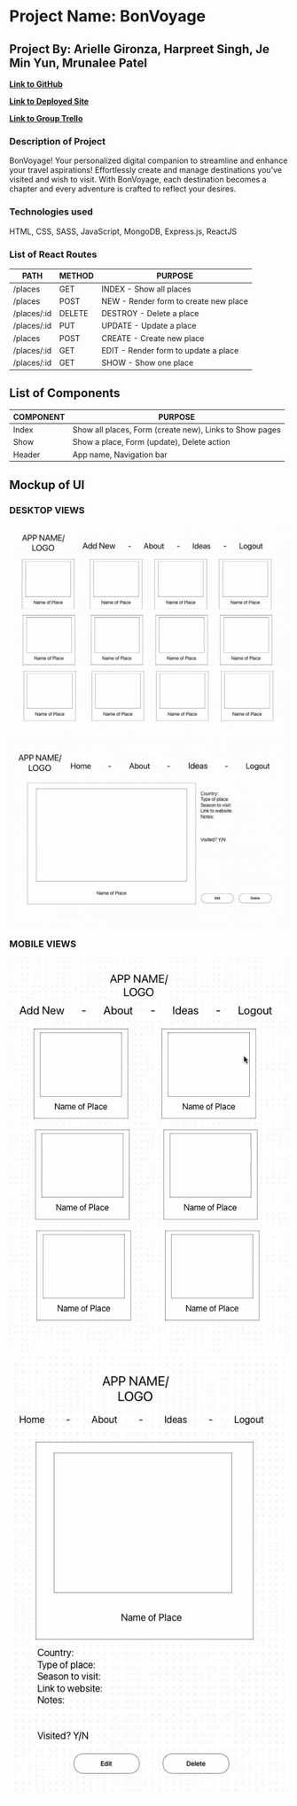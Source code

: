 # **Project Name: BonVoyage**
## **Project By:** Arielle Gironza, Harpreet Singh, Je Min Yun, Mrunalee Patel

[**Link to GitHub**](https://github.com/mrunaleepatel/group-project3-frontend)

[**Link to Deployed Site**](https://group-project3-frontend.vercel.app/)

[**Link to Group Trello**](https://trello.com/b/8FuriwSl/ga-seir-kale-p3)


### Description of Project
BonVoyage! Your personalized digital companion to streamline and enhance your travel aspirations! Effortlessly create and manage destinations you’ve visited and wish to visit. With BonVoyage, each destination becomes a chapter and every adventure is crafted to reflect your desires.

### Technologies used
HTML, CSS, SASS, JavaScript, MongoDB, Express.js, ReactJS

### List of React Routes
|PATH|METHOD|PURPOSE|
|--------|------|-------|
|/places|GET|INDEX - Show all places|
|/places|POST|NEW - Render form to create new place|
|/places/:id|DELETE|DESTROY - Delete a place|
|/places/:id|PUT|UPDATE - Update a place|
|/places|POST|CREATE - Create new place|
|/places/:id|GET|EDIT - Render form to update a place|
|/places/:id|GET|SHOW - Show one place|


## List of Components
|COMPONENT|PURPOSE|
|---------|-------|
|Index|Show all places, Form (create new), Links to Show pages| 
|Show|Show a place, Form (update), Delete action|
|Header|App name, Navigation bar|


## Mockup of UI
### DESKTOP VIEWS
![Desktop view of Index page](./src/Images/P3-Index-Desktop-Wireframe.jpeg)
![Desktop view of Show page](./src/Images/P3-Show-Desktop-Wireframe.jpeg)

### MOBILE VIEWS
![Mobile view of Index page](./src/Images/P3-Index-Mobile-Wireframe.jpeg)
![Mobile view of Show page](./src/Images/P3-Show-Mobile-Wireframe.jpeg)